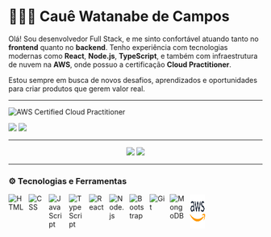 # 👨🏻‍💻 Cauê Watanabe de Campos

Olá! Sou desenvolvedor Full Stack, e me sinto confortável atuando tanto no **frontend** quanto no **backend**. Tenho experiência com tecnologias modernas como **React**, **Node.js**, **TypeScript**, e também com infraestrutura de nuvem na **AWS**, onde possuo a certificação **Cloud Practitioner**.

Estou sempre em busca de novos desafios, aprendizados e oportunidades para criar produtos que gerem valor real.

---

![AWS Certified Cloud Practitioner](https://img.shields.io/badge/AWS_Cloud_Practitioner-FF9900?style=for-the-badge&logo=amazonaws&logoColor=white)

<div> 
  <a href="https://instagram.com/cauewcampos" target="_blank"><img src="https://img.shields.io/badge/-Instagram-%23E4405F?style=for-the-badge&logo=instagram&logoColor=white" target="_blank"></a>
  <a href="https://www.linkedin.com/in/cauewcampos" target="_blank"><img src="https://img.shields.io/badge/-LinkedIn-%230077B5?style=for-the-badge&logo=linkedin&logoColor=white" target="_blank"></a> 
</div>

---

<p align="center">
  <img height="180em" src="https://github-readme-stats.vercel.app/api?username=cauewcampos&show_icons=true&theme=github_dark&hide_title=false&hide_rank=false&count_private=true" />
  <img height="180em" src="https://github-readme-stats.vercel.app/api/top-langs/?username=cauewcampos&layout=compact&theme=github_dark" />
</p>

---

### ⚙️ Tecnologias e Ferramentas

<div style="display: flex; gap: 10px;">
  <img alt="HTML" title="HTML" width="30px" src="https://cdn.jsdelivr.net/gh/devicons/devicon@latest/icons/html5/html5-original.svg" />
  <img alt="CSS" title="CSS" width="30px" src="https://cdn.jsdelivr.net/gh/devicons/devicon@latest/icons/css3/css3-original.svg" />
  <img alt="JavaScript" title="JavaScript" width="30px" src="https://cdn.jsdelivr.net/gh/devicons/devicon@latest/icons/javascript/javascript-original.svg" />
  <img alt="TypeScript" title="TypeScript" width="30px" src="https://cdn.jsdelivr.net/gh/devicons/devicon@latest/icons/typescript/typescript-original.svg" />
  <img alt="React" title="React" width="30px" src="https://cdn.jsdelivr.net/gh/devicons/devicon@latest/icons/react/react-original.svg" />
  <img alt="Node.js" title="Node.js" width="30px" src="https://cdn.jsdelivr.net/gh/devicons/devicon@latest/icons/nodejs/nodejs-original.svg" />
  <img alt="Bootstrap" title="Bootstrap" width="30px" src="https://cdn.jsdelivr.net/gh/devicons/devicon@latest/icons/bootstrap/bootstrap-original.svg" />
  <img alt="Git" title="Git" width="30px" src="https://cdn.jsdelivr.net/gh/devicons/devicon@latest/icons/git/git-original.svg" />
  <img alt="MongoDB" title="MongoDB" width="30px" src="https://cdn.jsdelivr.net/gh/devicons/devicon@latest/icons/mongodb/mongodb-original.svg" />
  <img alt="AWS" title="AWS" width="30px" src="https://raw.githubusercontent.com/devicons/devicon/master/icons/amazonwebservices/amazonwebservices-original-wordmark.svg" />
</div>
